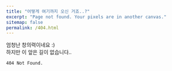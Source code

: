 ```yaml
---
title: "어떻게 여기까지 오신 거죠..?"
excerpt: "Page not found. Your pixels are in another canvas."
sitemap: false
permalink: /404.html
---
```


엄청난 창의력이네요 :)   
하지만 이 앞은 길이 없습니다..  

`404 Not Found.`
